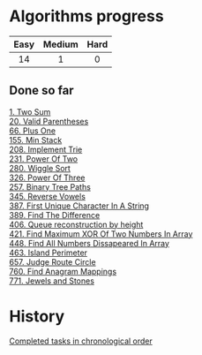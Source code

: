# Algorithms progress
| Easy | Medium | Hard |
|:----:|:------:|:----:|
|14    |1       | 0    |   

## Done so far
[1. Two Sum](Array/1.Two_Sum/)  
[20. Valid Parentheses](String/20.Valid_Parentheses/)  
[66. Plus One](Math/66.Plus_One/)  
[155. Min Stack](Stack/155.Min_Stack/)  
[208. Implement Trie](Tree/208.Implement_Trie/)  
[231. Power Of Two](Math/231.Power_Of_Two/)  
[280. Wiggle Sort](Array/280.Wiggle_Sort/)  
[326. Power Of Three](Math/326.Power_Of_Three/)  
[257. Binary Tree Paths](Tree/257.Binary_Tree_Paths/)  
[345. Reverse Vowels](String/345.Reverse_Vowels/)  
[387. First Unique Character In A String](String/387.First_Unique_Character_In_A_String/)  
[389. Find The Difference](String/389.Find_The_Difference/)  
[406. Queue reconstruction by height](Queue/406.Queue_Reconstruction_by_Height/)  
[421. Find Maximum XOR Of Two Numbers In Array](Math/421.Find_Maximum_XOR/)  
[448. Find All Numbers Dissapeared In Array](Array/448.Find_All_Numbers_Dissapeared_In_Array/)  
[463. Island Perimeter](Array/463.Island_Perimeter/)  
[657. Judge Route Circle](String/657.Judge_Route_Circle/)  
[760. Find Anagram Mappings](Array/760.Find_Anagram_Mappings/)  
[771. Jewels and Stones](String/771.Jewels_and_Stones/)  

# History
[Completed tasks in chronological order](history.md)
